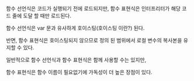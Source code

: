 함수 선언식은 코드가 실행되기 전에 로드되지만, 함수 표현식은 인터프리터가 해당 코드 줄에 도달 할 때만 로드된다.

함수 선언식은 var 문과 유사하게 호이스팅(호이스팅 이란?) 된다.

반면, 함수 표현식은 호이스팅되지 않으므로 정의 된 범위에서 로컬 변수의 복사본을 유지할 수 있다.

일반적으로 함수 선언식과 함수 표현식은 함께 사용할 수는 있지만,

함수 표현식은 함수 이름이 필요없기에 가독성이 더 높은 장점이 있다.